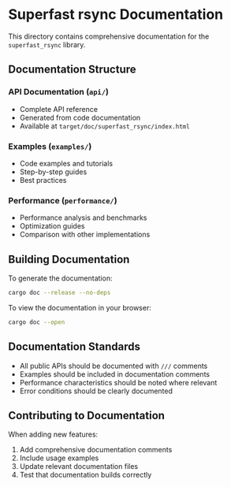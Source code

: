 # Superfast rsync Documentation

This directory contains comprehensive documentation for the `superfast_rsync` library.

## Documentation Structure

### API Documentation (`api/`)
- Complete API reference
- Generated from code documentation
- Available at `target/doc/superfast_rsync/index.html`

### Examples (`examples/`)
- Code examples and tutorials
- Step-by-step guides
- Best practices

### Performance (`performance/`)
- Performance analysis and benchmarks
- Optimization guides
- Comparison with other implementations

## Building Documentation

To generate the documentation:
```bash
cargo doc --release --no-deps
```

To view the documentation in your browser:
```bash
cargo doc --open
```

## Documentation Standards

- All public APIs should be documented with `///` comments
- Examples should be included in documentation comments
- Performance characteristics should be noted where relevant
- Error conditions should be clearly documented

## Contributing to Documentation

When adding new features:
1. Add comprehensive documentation comments
2. Include usage examples
3. Update relevant documentation files
4. Test that documentation builds correctly 